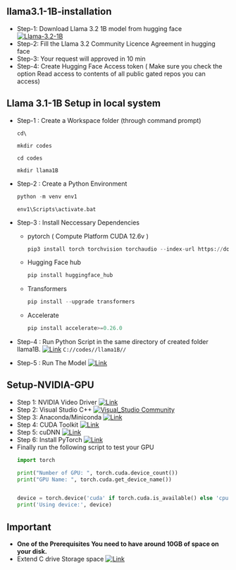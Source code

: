 ## llama3.1-1B-installation
- Step-1: Download Llama 3.2 1B model from hugging face  [![Llama-3.2-1B](https://img.shields.io/badge/Llama_3.2_1B-hugging_face-yellow)](https://huggingface.co/meta-llama/Llama-3.2-1B-Instruct)
- Step-2: Fill the Llama 3.2 Community Licence Agreement in hugging face
- Step-3: Your request will approved in 10 min
- Step-4: Create Hugging Face Access token ( Make sure you check the option Read access to contents of all public gated repos you can access)

## Llama 3.1-1B Setup in local system
- Step-1 : Create a Workspace folder (through command prompt)
   ```
   cd\
   ```
   ```
   mkdir codes
   ```
   ```
   cd codes
   ```
   ```
   mkdir llama1B
   ```
- Step-2 : Create a Python Environment
  ```python
  python -m venv env1
  ```
  ```
  env1\Scripts\activate.bat
  ```
- Step-3 : Install Neccessary Dependencies

    - pytorch  ( Compute Platform CUDA 12.6v )
      ```python
      pip3 install torch torchvision torchaudio --index-url https://download.pytorch.org/whl/cu126
      ```
    - Hugging Face hub
      ```python
      pip install huggingface_hub
      ```
    - Transformers
      ```python
      pip install --upgrade transformers
      ```
    - Accelerate
      ```python
      pip install accelerate>=0.26.0
      ```
- Step-4 : Run Python Script in the same directory of created folder llama1B. [![Link](https://img.shields.io/badge/-blue)]()
      ```
      C://codes//llama1B//
      ```
- Step-5 : Run The Model [![Link](https://img.shields.io/badge/-blue)]()
      

## Setup-NVIDIA-GPU
- Step 1: NVIDIA Video Driver  [![Link](https://img.shields.io/badge/nVIDIA_GPU_Driver-76B900)](https://www.nvidia.com/en-us/drivers/)
- Step 2: Visual Studio C++  [![Visual_Studio Community](https://img.shields.io/badge/Visual_Studio_Community-purple)](https://visualstudio.microsoft.com/vs/community/)
- Step 3: Anaconda/Miniconda  [![Link](https://img.shields.io/badge/Anaconda-3EB049)](https://www.anaconda.com/download/success)
- Step 4: CUDA Toolkit [![Link](https://img.shields.io/badge/CUDA_Toolkit_Archive-76B900)](https://developer.nvidia.com/cuda-toolkit-archive)
- Step 5: cuDNN [![Link](https://img.shields.io/badge/cuDNN_Archive-76B900)](https://developer.nvidia.com/rdp/cudnn-archive)
- Step 6: Install PyTorch [![Link](https://img.shields.io/badge/pytorch-orange)](https://pytorch.org/get-started/locally/)
- Finally run the following script to test your GPU
    ```python
    import torch

    print("Number of GPU: ", torch.cuda.device_count())
    print("GPU Name: ", torch.cuda.get_device_name())


    device = torch.device('cuda' if torch.cuda.is_available() else 'cpu')
    print('Using device:', device)
    ```

## Important
- **One of the Prerequisites You need to have around 10GB of space on your disk.**
- Extend C drive Storage space  [![Link](https://img.shields.io/badge/Youtube-red)](https://www.youtube.com/watch?v=0gLgCupVvVI)
 
